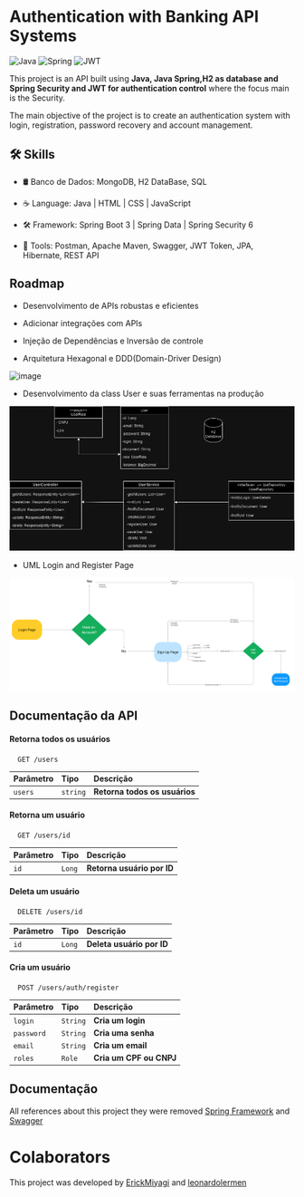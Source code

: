 # Authentication with Banking API Systems

![Java](https://img.shields.io/badge/java-%23ED8B00.svg?style=for-the-badge&logo=openjdk&logoColor=white)
![Spring](https://img.shields.io/badge/spring-%236DB33F.svg?style=for-the-badge&logo=spring&logoColor=white)
![JWT](https://img.shields.io/badge/JWT-black?style=for-the-badge&logo=JSON%20web%20tokens)

This project is an API built using **Java, Java Spring,H2 as database and Spring Security and JWT for authentication control** where the focus main is the Security.

The main objective of the project is to create an authentication system with login, registration, password recovery and account management. 
## 🛠 Skills
- 🛢️ Banco de Dados: MongoDB, H2 DataBase, SQL

- ☕ Language: Java | HTML | CSS | JavaScript 

- 🛠 Framework: Spring Boot 3 | Spring Data | Spring Security 6

- 🔧 Tools: Postman, Apache Maven, Swagger, JWT Token, JPA, Hibernate, REST API


## Roadmap

- Desenvolvimento de APIs robustas e eficientes

- Adicionar integrações com APIs

- Injeção de Dependências e Inversão de controle

- Arquitetura Hexagonal e DDD(Domain-Driver Design) 

![image](https://github.com/ErickMiyagi/Auth-System/assets/90419609/ed0fbf09-87f6-4d41-b426-1b47047eb5ef)


- Desenvolvimento da class User e suas ferramentas na produção


![image](user.png)

- UML Login and Register Page

![image](uml.png)







## Documentação da API

#### Retorna todos os usuários

```http
  GET /users
```

| Parâmetro   | Tipo       | Descrição                           |
| :---------- | :--------- | :---------------------------------- |
| `users` | `string` | **Retorna todos os usuários** |

#### Retorna um usuário

```http
  GET /users/id
```

| Parâmetro   | Tipo       | Descrição                                   |
| :---------- | :--------- | :------------------------------------------ |
| `id`      | `Long` | **Retorna usuário por ID** |

#### Deleta um usuário

```http
  DELETE /users/id
```

| Parâmetro   | Tipo       | Descrição                                   |
| :---------- | :--------- | :------------------------------------------ |
| `id`      | `Long` | **Deleta usuário por ID** |

#### Cria um usuário

```http
  POST /users/auth/register
```

| Parâmetro   | Tipo       | Descrição                                   |
| :---------- | :--------- | :------------------------------------------ |
| `login`      | `String` | **Cria um login** |
| `password`   | `String` | **Cria uma senha** |
| `email`      | `String` | **Cria um email** |
| `roles`      | `Role`   | **Cria um CPF ou CNPJ** |



## Documentação

All references about this project they were removed [Spring Framework](https://glysns.gitbook.io/spring-framework/) and [Swagger](https://www.bezkoder.com/spring-boot-swagger-3/)

# Colaborators

This project was developed by 
<a href="https://www.linkedin.com/in/erick-miyagi-310016258/" target="blank"/>ErickMiyagi</a> and
<a href="https://www.linkedin.com/in/leonardo-lermen-768769242/" target="blank"/>leonardolermen</a>



